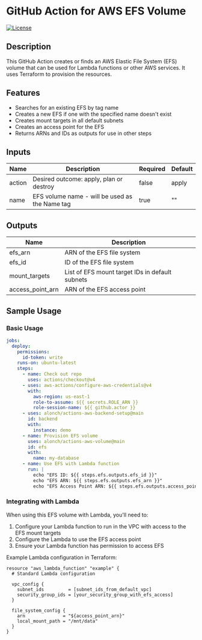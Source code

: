 # GitHub Action for AWS EFS Volume

[![License](https://img.shields.io/badge/License-Apache_2.0-blue.svg)](https://opensource.org/licenses/Apache-2.0)

## Description

This GitHub Action creates or finds an AWS Elastic File System (EFS) volume that can be used for Lambda functions or other AWS services. It uses Terraform to provision the resources.

## Features

- Searches for an existing EFS by tag name
- Creates a new EFS if one with the specified name doesn't exist
- Creates mount targets in all default subnets
- Creates an access point for the EFS
- Returns ARNs and IDs as outputs for use in other steps

## Inputs

| Name                | Description                                   | Required | Default |
| ------------------- | --------------------------------------------- | -------- | ------- |
| action              | Desired outcome: apply, plan or destroy       | false    | apply   |
| name                | EFS volume name - will be used as the Name tag| true     | ""      |

## Outputs

| Name            | Description                                       |
| --------------- | ------------------------------------------------- |
| efs_arn         | ARN of the EFS file system                        |
| efs_id          | ID of the EFS file system                         |
| mount_targets   | List of EFS mount target IDs in default subnets   |
| access_point_arn| ARN of the EFS access point                       |

## Sample Usage

### Basic Usage
```yaml
jobs:
  deploy:
    permissions:
      id-token: write
    runs-on: ubuntu-latest
    steps:
      - name: Check out repo
        uses: actions/checkout@v4
      - uses: aws-actions/configure-aws-credentials@v4
        with:
          aws-region: us-east-1
          role-to-assume: ${{ secrets.ROLE_ARN }}
          role-session-name: ${{ github.actor }}
      - uses: alonch/actions-aws-backend-setup@main
        id: backend
        with:
          instance: demo
      - name: Provision EFS volume
        uses: alonch/actions-aws-volume@main
        id: efs
        with:
          name: my-database
      - name: Use EFS with Lambda function
        run: |
          echo "EFS ID: ${{ steps.efs.outputs.efs_id }}"
          echo "EFS ARN: ${{ steps.efs.outputs.efs_arn }}"
          echo "EFS Access Point ARN: ${{ steps.efs.outputs.access_point_arn }}"
```

### Integrating with Lambda

When using this EFS volume with Lambda, you'll need to:

1. Configure your Lambda function to run in the VPC with access to the EFS mount targets
2. Configure the Lambda to use the EFS access point
3. Ensure your Lambda function has permission to access EFS

Example Lambda configuration in Terraform:

```hcl
resource "aws_lambda_function" "example" {
  # Standard Lambda configuration

  vpc_config {
    subnet_ids         = [subnet_ids_from_default_vpc]
    security_group_ids = [your_security_group_with_efs_access]
  }

  file_system_config {
    arn              = "${access_point_arn}"
    local_mount_path = "/mnt/data"
  }
}
```